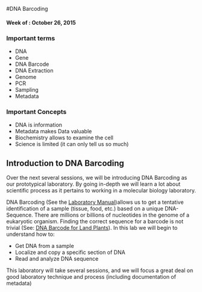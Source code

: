#DNA Barcoding
#### Week of : October 26, 2015

### Important terms

* DNA
* Gene
* DNA Barcode
* DNA Extraction
* Genome
* PCR
* Sampling
* Metadata


### Important Concepts
* DNA is information
* Metadata makes Data valuable
* Biochemistry allows to examine the cell
* Science is limited (it can only tell us so much)


## Introduction to DNA Barcoding

Over the next several sessions, we will be introducing DNA Barcoding as our prototypical laboratory. By going in-depth we will learn a lot about scientific process as it pertains to working in a molecular biology laboratory. 

DNA Barcoding (See the [Laboratory Manual](https://github.com/JasonJWilliamsNY/science_institute_2015/tree/master/pdfs/using-dna-barcodes.pdf))allows us to get a tentative identification of a sample (tissue, food, etc.) based on a unique DNA-Sequence. There are millions or billions of nucleotides in the genome of a eukaryotic organism. Finding the correct sequence for a barcode is not trivial (See: [DNA Barcode for Land Plants](http://www.pnas.org/content/106/31/12794.full)). In this lab we will begin to understand how to:

* Get DNA from a sample
* Localize and copy a specific section of DNA
* Read and analyze DNA sequence


This laboratory will take several sessions, and we will focus a great deal on good laboratory technique and process (including documentation of metadata)